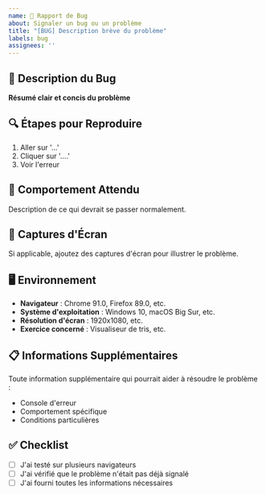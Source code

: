 ```yaml
---
name: 🐛 Rapport de Bug
about: Signaler un bug ou un problème
title: "[BUG] Description brève du problème"
labels: bug
assignees: ''
---
```


## 🐛 Description du Bug

**Résumé clair et concis du problème**

## 🔍 Étapes pour Reproduire

1. Aller sur '...'
2. Cliquer sur '....'
3. Voir l'erreur

## 📱 Comportement Attendu

Description de ce qui devrait se passer normalement.

## 📸 Captures d'Écran

Si applicable, ajoutez des captures d'écran pour illustrer le problème.

## 🖥️ Environnement

- **Navigateur** : Chrome 91.0, Firefox 89.0, etc.
- **Système d'exploitation** : Windows 10, macOS Big Sur, etc.
- **Résolution d'écran** : 1920x1080, etc.
- **Exercice concerné** : Visualiseur de tris, etc.

## 📋 Informations Supplémentaires

Toute information supplémentaire qui pourrait aider à résoudre le problème :
- Console d'erreur
- Comportement spécifique
- Conditions particulières

## ✅ Checklist

- [ ] J'ai testé sur plusieurs navigateurs
- [ ] J'ai vérifié que le problème n'était pas déjà signalé
- [ ] J'ai fourni toutes les informations nécessaires
